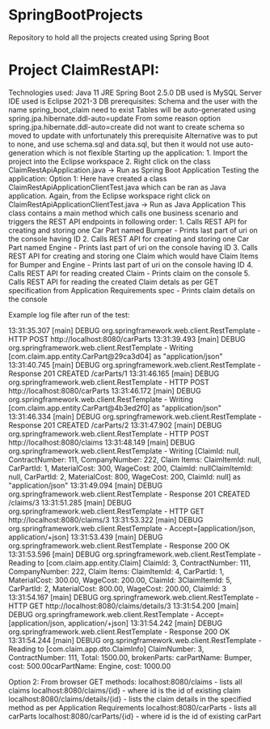 # SpringBootProjects
Repository to hold all the projects created using Spring Boot

# Project ClaimRestAPI:
Technologies used: 
Java 11 JRE 
Spring Boot 2.5.0 
DB used is MySQL Server 
IDE used is Eclipse 2021-3 
DB prerequisites: 
Schema and the user with the name spring_boot_claim need to exist
    Tables will be auto-generated using spring.jpa.hibernate.ddl-auto=update From some reason option spring.jpa.hibernate.ddl-auto=create did not want to create schema so moved     to update with unfortunately this prerequisite 
    Alternative was to put to none, and use schema.sql and data.sql, but then it would not use auto-generation which is not flexible 
Starting up the application: 
    1. Import the project into the Eclipse workspace 
    2. Right click on the class ClaimRestApiApplication.java -> Run as Spring Boot Application 
Testing the application: 
Option 1: 
Here have created a class ClaimRestApiApplicationClientTest.java which can be ran as Java application. 
Again, from the Eclipse workspace right click on ClaimRestApiApplicationClientTest.java -> Run as Java Application 
This class contains a main method which calls one business scenario and triggers the REST API endpoints in following order: 
    1. Calls REST API for creating and storing one Car Part named Bumper - Prints last part of uri on the console having ID 
    2. Calls REST API for creating and storing one Car Part named Engine - Prints last part of uri on the console having ID 
    3. Calls REST API for creating and storing one Claim which would have Claim Items for Bumper and Engine - Prints last part of uri on the console having ID 
    4. Calls REST API for reading created Claim - Prints claim on the console 5. Calls REST API for reading the created Claim detals as per GET specification from Application          Requirements spec - Prints claim details on the console

Example log file after run of the test:

13:31:35.307 [main] DEBUG org.springframework.web.client.RestTemplate - HTTP POST http://localhost:8080/carParts 13:31:39.493 [main] DEBUG org.springframework.web.client.RestTemplate - Writing [com.claim.app.entity.CarPart@29ca3d04] as "application/json" 13:31:40.745 [main] DEBUG org.springframework.web.client.RestTemplate - Response 201 CREATED /carParts/1 13:31:46.165 [main] DEBUG org.springframework.web.client.RestTemplate - HTTP POST http://localhost:8080/carParts 13:31:46.172 [main] DEBUG org.springframework.web.client.RestTemplate - Writing [com.claim.app.entity.CarPart@4b3ed2f0] as "application/json" 13:31:46.334 [main] DEBUG org.springframework.web.client.RestTemplate - Response 201 CREATED /carParts/2 13:31:47.902 [main] DEBUG org.springframework.web.client.RestTemplate - HTTP POST http://localhost:8080/claims 13:31:48.149 [main] DEBUG org.springframework.web.client.RestTemplate - Writing [ClaimId: null, ContractNumber: 111, CompanyNumber: 222, Claim Items: ClaimItemId: null, CarPartId: 1, MaterialCost: 300, WageCost: 200, ClaimId: nullClaimItemId: null, CarPartId: 2, MaterialCost: 800, WageCost: 200, ClaimId: null] as "application/json" 13:31:49.094 [main] DEBUG org.springframework.web.client.RestTemplate - Response 201 CREATED /claims/3 13:31:51.285 [main] DEBUG org.springframework.web.client.RestTemplate - HTTP GET http://localhost:8080/claims/3 13:31:53.322 [main] DEBUG org.springframework.web.client.RestTemplate - Accept=[application/json, application/+json] 13:31:53.439 [main] DEBUG org.springframework.web.client.RestTemplate - Response 200 OK 13:31:53.596 [main] DEBUG org.springframework.web.client.RestTemplate - Reading to [com.claim.app.entity.Claim] ClaimId: 3, ContractNumber: 111, CompanyNumber: 222, Claim Items: ClaimItemId: 4, CarPartId: 1, MaterialCost: 300.00, WageCost: 200.00, ClaimId: 3ClaimItemId: 5, CarPartId: 2, MaterialCost: 800.00, WageCost: 200.00, ClaimId: 3 13:31:54.167 [main] DEBUG org.springframework.web.client.RestTemplate - HTTP GET http://localhost:8080/claims/details/3 13:31:54.200 [main] DEBUG org.springframework.web.client.RestTemplate - Accept=[application/json, application/+json] 13:31:54.242 [main] DEBUG org.springframework.web.client.RestTemplate - Response 200 OK 13:31:54.244 [main] DEBUG org.springframework.web.client.RestTemplate - Reading to [com.claim.app.dto.ClaimInfo] ClaimNumber: 3, ContractNumber: 111, Total: 1500.00, brokenParts: carPartName: Bumper, cost: 500.00carPartName: Engine, cost: 1000.00

Option 2: 
    From browser GET methods: 
    localhost:8080/claims - lists all claims 
    localhost:8080/claims/{id} - where id is the id of existing claim 
    localhost:8080/claims/details/{id} -  lists the claim details in the specified method as per Application Requirements 
    localhost:8080/carParts - lists all carParts 
    localhost:8080/carParts/{id} - where id is the id of existing carPart
